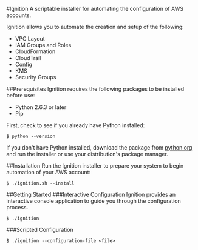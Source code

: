 #Ignition
A scriptable installer for automating the configuration of AWS accounts.

Ignition allows you to automate the creation and setup of the following:

* VPC Layout
* IAM Groups and Roles
* CloudFormation
* CloudTrail
* Config
* KMS
* Security Groups

##Prerequisites
Ignition requires the following packages to be installed before use:

* Python 2.6.3 or later
* Pip

First, check to see if you already have Python installed:
	
	$ python --version
	
If you don't have Python installed, download the package from [python.org](https://www.python.org/downloads/) and run the installer or use your distribution's package manager.

##Installation
Run the Ignition installer to prepare your system to begin automation of your AWS account:

	$ ./ignition.sh --install

##Getting Started
###Interactive Configuration
Ignition provides an interactive console application to guide you through the configuration process.

	$ ./ignition

###Scripted Configuration

	$ ./ignition --configuration-file <file>